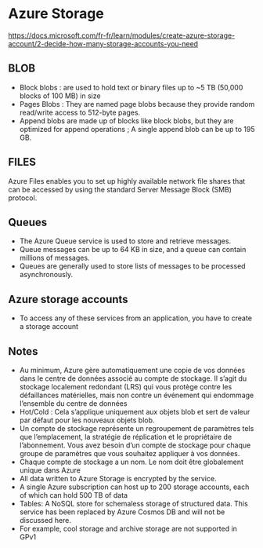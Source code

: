 # Azure Storage

https://docs.microsoft.com/fr-fr/learn/modules/create-azure-storage-account/2-decide-how-many-storage-accounts-you-need

## 


## 

##  BLOB
- Block blobs :  are used to hold text or binary files up to ~5 TB (50,000 blocks of 100 MB) in size
- Pages Blobs : They are named page blobs because they provide random read/write access to 512-byte pages.
- Append blobs are made up of blocks like block blobs, but they are optimized for append operations ; A single append blob can be up to 195 GB.


## FILES
Azure Files enables you to set up highly available network file shares that can be accessed by using the standard Server Message Block (SMB) protocol. 


## Queues 
- The Azure Queue service is used to store and retrieve messages.
- Queue messages can be up to 64 KB in size, and a queue can contain millions of messages. 
- Queues are generally used to store lists of messages to be processed asynchronously. 
 
## Azure storage accounts
- To access any of these services from an application, you have to create a storage account




## Notes

- Au minimum, Azure gère automatiquement une copie de vos données dans le centre de données associé au compte de stockage.
Il s’agit du stockage localement redondant (LRS) qui vous protège contre les défaillances matérielles, mais non contre un événement qui endommage l’ensemble du centre de données
-  Hot/Cold : Cela s’applique uniquement aux objets blob et sert de valeur par défaut pour les nouveaux objets blob.
- Un compte de stockage représente un regroupement de paramètres tels que l’emplacement, la stratégie de réplication et le propriétaire de l’abonnement. Vous avez besoin d’un compte de stockage pour chaque groupe de paramètres que vous souhaitez appliquer à vos données.
- Chaque compte de stockage a un nom. Le nom doit être globalement unique dans Azure
- All data written to Azure Storage is encrypted by the service.
- A single Azure subscription can host up to 200 storage accounts, each of which can hold 500 TB of data
- Tables: A NoSQL store for schemaless storage of structured data. This service has been replaced by Azure Cosmos DB and will not be discussed here.
-  For example, cool storage and archive storage are not supported in GPv1

